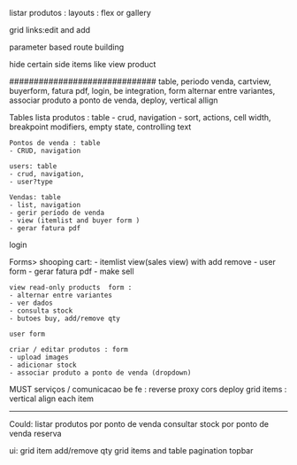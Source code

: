 
listar produtos : layouts : flex or gallery

grid links:edit and add

parameter based route building

hide certain side items like view product

##############################
table, periodo venda, cartview, 
buyerform, fatura pdf, 
login, be integration,
form alternar entre variantes, associar produto a ponto de venda, 
deploy, vertical allign

Tables
	lista produtos : table
	- crud, navigation
	- sort, actions, cell width, breakpoint modifiers, empty state, controlling text

	Pontos de venda : table
	- CRUD, navigation

	users: table
	- crud, navigation,
	- user?type

	Vendas: table 
	- list, navigation
	- gerir período de venda
	- view (itemlist and buyer form )
	- gerar fatura pdf

login

Forms>
	shooping cart: 
		- itemlist view(sales view) with add remove
		- user form
		- gerar fatura pdf
		- make sell

	view read-only products  form :
	- alternar entre variantes
	- ver dados
	- consulta stock
	- butoes buy, add/remove qty

	user form

	criar / editar produtos : form 
	- upload images
	- adicionar stock
	- associar produto a ponto de venda (dropdown)

MUST
serviços / comunicacao be fe : reverse proxy cors 
deploy
grid items : vertical align each item

---------------------------------------------------
Could:
listar produtos por ponto de venda
consultar stock por ponto de venda
reserva


ui:
grid item add/remove qty
grid items and table pagination
topbar
